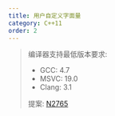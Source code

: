 ```yaml
---
title: 用户自定义字面量
category: C++11
order: 2
---
```


> 编译器支持最低版本要求:
> * GCC: 4.7
> * MSVC: 19.0
> * Clang: 3.1
>
> 提案: [N2765](http://www.open-std.org/jtc1/sc22/wg21/docs/papers/2008/n2765.pdf)
